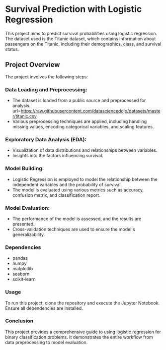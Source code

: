 # Survival Prediction with Logistic Regression

  This project aims to predict survival probabilities using logistic regression. The dataset used is the Titanic dataset, which contains information about passengers on the Titanic, including their demographics, class, and survival status.

## Project Overview
The project involves the following steps:

### Data Loading and Preprocessing:

- The dataset is loaded from a public source and preprocessed for analysis.
      url=https://raw.githubusercontent.com/datasciencedojo/datasets/master/titanic.csv
- Various preprocessing techniques are applied, including handling missing values, encoding categorical variables, and scaling features.

### Exploratory Data Analysis (EDA):

- Visualization of data distributions and relationships between variables.
- Insights into the factors influencing survival.

### Model Building:

- Logistic Regression is employed to model the relationship between the independent variables and the probability of survival.
- The model is evaluated using various metrics such as accuracy, confusion matrix, and classification report.

### Model Evaluation:

- The performance of the model is assessed, and the results are presented.
- Cross-validation techniques are used to ensure the model's generalizability.

### Dependencies

- pandas
- numpy
- matplotlib
- seaborn
- scikit-learn
 
### Usage

To run this project, clone the repository and execute the Jupyter Notebook. Ensure all dependencies are installed.

### Conclusion

This project provides a comprehensive guide to using logistic regression for binary classification problems. It demonstrates the entire workflow from data preprocessing to model evaluation.


